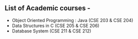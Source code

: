 ## List of Academic courses - 
- Object Oriented Programming : Java (CSE 203 & CSE 204)
- Data Structures in C (CSE 205 & CSE 206)  
- Database System (CSE 211 & CSE 212)